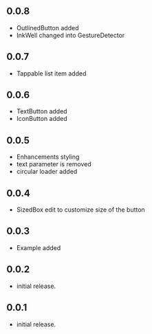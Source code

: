 ## 0.0.8

- OutlinedButton added
- InkWell changed into GestureDetector

## 0.0.7

- Tappable list item added

## 0.0.6

- TextButton added
- IconButton added

## 0.0.5

- Enhancements styling
- text parameter is removed
- circular loader added

## 0.0.4

- SizedBox edit to customize size of the button

## 0.0.3

- Example added

## 0.0.2

- initial release.

## 0.0.1

- initial release.